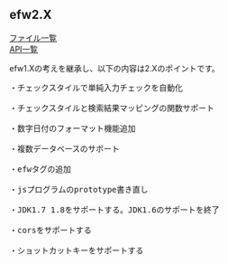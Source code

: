 <H2>efw2.X</H2>
<a href="help/日本語/file_list.md">ファイル一覧</a><br>
<a href="https://github.com/changkejun/efw2.X/blob/master/api_list.md">API一覧</a><br>

efw1.Xの考えを継承し、以下の内容は2.Xのポイントです。
<pre>
・チェックスタイルで単純入力チェックを自動化<br>
・チェックスタイルと検索結果マッピングの関数サポート<br>
・数字日付のフォーマット機能追加<br>
・複数データベースのサポート<br>
・efwタグの追加<br>
・jsプログラムのprototype書き直し<br>
・JDK1.7 1.8をサポートする。JDK1.6のサポートを終了<br>
・corsをサポートする<br>
・ショットカットキーをサポートする<br>
</pre>